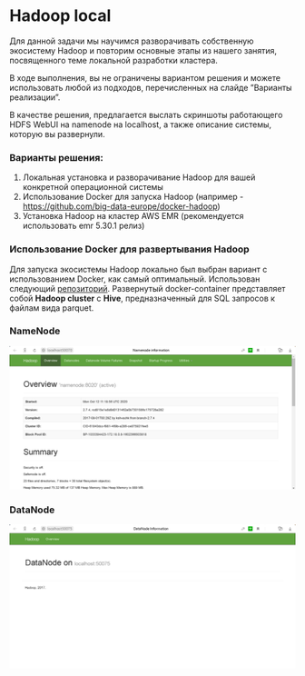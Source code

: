 # Hadoop local

Для данной задачи мы научимся разворачивать собственную экосистему Hadoop и повторим основные этапы из нашего занятия, посвященного теме локальной разработки кластера.  

В ходе выполнения, вы не ограничены вариантом решения и можете использовать любой из подходов, перечисленных на слайде ”Варианты реализации”.  

В качестве решения, предлагается выслать скриншоты работающего HDFS WebUI на namenode на localhost, а также описание системы, которую вы развернули.  

### Варианты решения:
1. Локальная установка и разворачивание Hadoop для вашей конкретной операционной системы
2. Использование Docker для запуска Hadoop (например - https://github.com/big-data-europe/docker-hadoop)
3. Установка Hadoop на кластер AWS EMR (рекомендуется использовать emr 5.30.1 релиз)

### Использование Docker для развертывания Hadoop

Для запуска экосистемы Hadoop локально был выбран вариант с использованием Docker, как самый оптимальный. Использован следующий [репозиторий](https://github.com/tech4242/docker-hadoop-hive-parquet). Развернутый docker-container представляет собой **Hadoop cluster** с **Hive**, предназначенный для SQL запросов к файлам вида parquet.  

### NameNode

![](namenode.png)

### DataNode

![](datanode.png)
